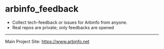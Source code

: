 # arbinfo_feedback

- Collect tech-feedback or issues for Arbinfo from anyone.
- Real repos are private; only feedbacks are opened

---

Main Project Site: https://www.arbinfo.net
